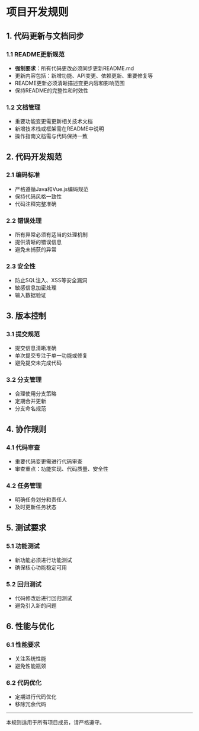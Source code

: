 # 项目开发规则

## 1. 代码更新与文档同步

### 1.1 README更新规范
- **强制要求**：所有代码更改必须同步更新README.md
- 更新内容包括：新增功能、API变更、依赖更新、重要修复等
- README更新必须清晰描述变更内容和影响范围
- 保持README的完整性和时效性

### 1.2 文档管理
- 重要功能变更需更新相关技术文档
- 新增技术栈或框架需在README中说明
- 操作指南文档需与代码保持一致

## 2. 代码开发规范

### 2.1 编码标准
- 严格遵循Java和Vue.js编码规范
- 保持代码风格一致性
- 代码注释完整准确

### 2.2 错误处理
- 所有异常必须有适当的处理机制
- 提供清晰的错误信息
- 避免未捕获的异常

### 2.3 安全性
- 防止SQL注入、XSS等安全漏洞
- 敏感信息加密处理
- 输入数据验证

## 3. 版本控制

### 3.1 提交规范
- 提交信息清晰准确
- 单次提交专注于单一功能或修复
- 避免提交未完成代码

### 3.2 分支管理
- 合理使用分支策略
- 定期合并更新
- 分支命名规范

## 4. 协作规则

### 4.1 代码审查
- 重要代码变更需进行代码审查
- 审查重点：功能实现、代码质量、安全性

### 4.2 任务管理
- 明确任务划分和责任人
- 及时更新任务状态

## 5. 测试要求

### 5.1 功能测试
- 新功能必须进行功能测试
- 确保核心功能稳定可用

### 5.2 回归测试
- 代码修改后进行回归测试
- 避免引入新的问题

## 6. 性能与优化

### 6.1 性能要求
- 关注系统性能
- 避免性能瓶颈

### 6.2 代码优化
- 定期进行代码优化
- 移除冗余代码

---

本规则适用于所有项目成员，请严格遵守。